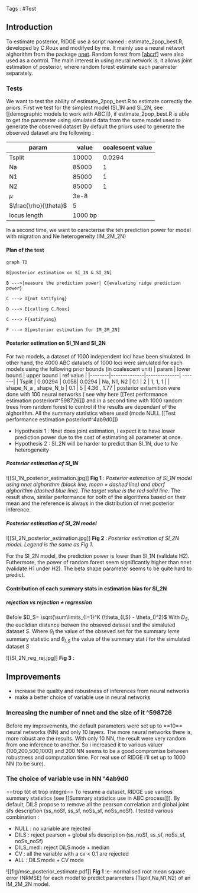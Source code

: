 Tags : #Test
## Introduction
To estimate posterior, RIDGE use a script named : estimate_2pop_best.R, developed by C.Roux and modifyed by me. 
It mainly use a neural networt alghorithm from the package [nnet](https://cran.r-project.org/web/packages/nnet/index.html). Random forest from [[abcrf]]() were also used as a control. The main interest in using neural network is, it allows joint estimation of posterior, where random forest estimate each parameter separately.  

### Tests
We want to test the ability of estimate_2pop_best.R to estimate correctly the priors.
First we test for the simplest model (SI_1N and SI_2N, see [[demographic models to work with ABC]]), if estimate_2pop_best.R is able to 
get the parameter using simulated data from the same model used to generate the observed dataset
By default the priors used to generate the observed dataset are the following : 

|param|value|coalescent value|
|-----|-----|----|
|Tsplit| 10000 |0.0294|
|Na| 85000|1|
|N1| 85000|1|
|N2| 85000|1|
| $\mu$| 3e-8 | |
| $\frac{\rho}{\theta}$ | 5 ||
|locus length | 1000 bp|
In a second time, we want to caracterise the teh prediction power for model with migration and Ne heterogeneity (IM_2M_2N)

#### Plan of the test
```mermaid
graph TD

B[posterior estimation on SI_1N & SI_2N]

B --->|measure the prediction power| C{evaluating ridge prediction power}

C ---> D{not satifying}

D ---> E[calling C.Roux]

C ---> F{satifying}

F ---> G[posterior estimation for IM_2M_2N]

```

#### Posterior estimation on SI_1N and SI_2N
For two models, a dataset of 1000 independent loci have been simulated. In other hand, the 4000 ABC datasets of 1000 loci were simulated for each models using the following prior bounds (in coalescent unit)
| param | lower bound | upper bound | ref value |
|--------|--------------|--------------| -------|
| Tsplit | 0.00294 | 0.058| 0.0294
| Na, N1, N2 | 0.1 | 2 | 1, 1, 1 |
| shape_N_a , shape_N_b | 0.1 | 5 | 4.36 , 1.77 |
posterior estiamition were done with 100 neural networks ( see why here [[Test performance estimation posterior#^598726]]) and in a second time with 1000 random trees from random forest to control if the results are dependant of the alghorithm. All the summary statistics where used (mode NULL [[Test performance estimation posterior#^4ab9d0]])
- Hypothesis 1 : Nnet does joint estimation, I expect it to have lower prediction power due to the cost of estimating all parameter at once. 
- Hypothesis 2 : SI_2N will be harder to predict than SI_1N, due to Ne heterogeneity 

##### Posterior estimation of SI_1N
![[SI_1N_posterior_estimation.jpg]]
**Fig 1** : *Posterior estimation of SI_1N model using nnet alghorithm (black line, mean = dashed line) and abcrf alghorithm (dashed blue line). The target value is the red solid line.*
The result show, similar performance for both of the algorithms based on their mean and the reference is always in the distribution of nnet posterior inference.  

##### Posterior estimation of SI_2N model

![[SI_2N_posterior_estimation.jpg]]
**Fig 2** : *Posterior estimation of SI_2N model. Legend is the same as Fig 1.* 

For the SI_2N model, the prediction power is lower than SI_1N (validate H2). Futhermore, the power of random forest seem significantly higher than nnet (validate H1 under H2). 
The beta shape parameter seems to be quite hard to predict. 

#### Contribution of each summary stats in estimation bias for SI_2N
##### rejection vs rejection + regression
Befole 
$D_S= \sqrt{\sum\limits_{I=1}^K (\theta_{I,S} - \theta_I)^2}$
With $D_S$, the euclidian distance betwen the obseved dataset and the simaluted dataset $S$. Where $\theta_I$ the value of the obseved set for the summary $Ieme$ summary statistic and $\theta_{I,S}$ the value of the summary stat $I$ for the simulated dataset $S$

![[SI_2N_reg_rej.jpg]]
**Fig 3** : 
## Improvements
- increase the quality and robustness of inferences from neural networks 
- make a better choice of variable use in neural networks

### Increasing the number of nnet and the size of it ^598726
Before my improvements, the default parameters were set up to ==10== neural networks (NN) and only 10 layers. The more neural networks there is, more robust are the results. 
With only 10 NN, the result were very random from one inference to another. So i increased it to various valuer (100,200,500,1000) and 200 NN seems to be a good compromise between robustness and computation time. For real use of RIDGE i’ll set up to 1000 NN (to be sure).

### The choice of variable use in NN ^4ab9d0

==trop tôt et trop intégré== 
To resume a dataset, RIDGE use various summary statistics (see [[Summary statistics use in ABC process]]). By default, DILS propose to remove all the pearson correlation and global joint sfs description (ss_noSf, ss_sf, noSs_sf, noSs_noSf). I tested various combination : 
- NULL : no variable are rejected 
- DILS : reject pearson + global sfs description (ss_noSf, ss_sf, noSs_sf, noSs_noSf)
- DILS_med : reject DiLS mode + median 
- CV : all the variable with a cv < 0.1 are rejected
- ALL : DILS mode + CV mode

![[fig/mse_posterior_estimate.pdf]]
**Fig 1** :e- normalised root mean square error (NRMSE) for each model to predict parameters 
(Tsplit,Na,N1,N2) of an IM_2M_2N model.
